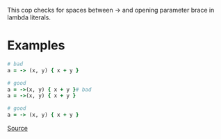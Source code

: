 
This cop checks for spaces between -> and opening parameter
brace in lambda literals.

# Examples

```ruby
# bad
a = -> (x, y) { x + y }

# good
a = ->(x, y) { x + y }# bad
a = ->(x, y) { x + y }

# good
a = -> (x, y) { x + y }
```

[Source](http://www.rubydoc.info/gems/rubocop/RuboCop/Cop/Layout/SpaceInLambdaLiteral)